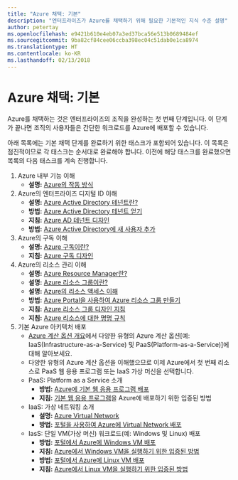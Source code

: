 ```yaml
---
title: "Azure 채택: 기본"
description: "엔터프라이즈가 Azure를 채택하기 위해 필요한 기본적인 지식 수준 설명"
author: petertay
ms.openlocfilehash: e9421b610e4eb07a3ed37bca56e513b0689484ef
ms.sourcegitcommit: 9ba82cf84cee06ccba398ec04c51dab0e1ca8974
ms.translationtype: HT
ms.contentlocale: ko-KR
ms.lasthandoff: 02/13/2018
---
```

# <a name="adopting-azure-foundational"></a>Azure 채택: 기본

Azure를 채택하는 것은 엔터프라이즈의 조직을 완성하는 첫 번째 단계입니다. 이 단계가 끝나면 조직의 사용자들은 간단한 워크로드를 Azure에 배포할 수 있습니다.

아래 목록에는 기본 채택 단계를 완료하기 위한 태스크가 포함되어 있습니다. 이 목록은 점진적이므로 각 태스크는 순서대로 완료해야 합니다. 이전에 해당 태스크를 완료했으면 목록의 다음 태스크를 계속 진행합니다. 

1. Azure 내부 기능 이해
    - **설명:** [Azure의 작동 방식](azure-explainer.md)
2. Azure의 엔터프라이즈 디지털 ID 이해
    - **설명:** [Azure Active Directory 테넌트란?](tenant-explainer.md)
    - **방법:** [Azure Active Directory 테넌트 얻기](/azure/active-directory/develop/active-directory-howto-tenant?toc=/azure/architecture/cloud-adoption-guide/toc.json)
    - **지침:** [Azure AD 테넌트 디자인](tenant.md)
    - **방법:** [Azure Active Directory에 새 사용자 추가](/azure/active-directory/add-users-azure-active-directory?toc=/azure/architecture/cloud-adoption-guide/toc.json)    
3. Azure의 구독 이해
    - **설명:** [Azure 구독이란?](subscription-explainer.md)
    - **지침:** [Azure 구독 디자인](subscription.md)
4. Azure의 리소스 관리 이해 
    - **설명:** [Azure Resource Manager란?](resource-manager-explainer.md)
    - **설명:** [Azure 리소스 그룹이란?](resource-group-explainer.md)
    - **설명:** [Azure의 리소스 액세스 이해](/azure/active-directory/active-directory-understanding-resource-access?toc=/azure/architecture/cloud-adoption-guide/toc.json)
    - **방법:** [Azure Portal을 사용하여 Azure 리소스 그룹 만들기](/azure/azure-resource-manager/resource-group-portal?toc=/azure/architecture/cloud-adoption-guide/toc.json)
    - **지침:** [Azure 리소스 그룹 디자인 지침](resource-group.md)
    - **지침:** [Azure 리소스에 대한 명명 규칙](/azure/architecture/best-practices/naming-conventions?toc=/azure/architecture/cloud-adoption-guide/toc.json)
5. 기본 Azure 아키텍처 배포
    - [Azure 계산 옵션 개요](/azure/architecture/guide/technology-choices/compute-overview?toc=/azure/architecture/cloud-adoption-guide/toc.json)에서 다양한 유형의 Azure 계산 옵션[예: IaaS(Infrastructure-as-a-Service) 및 PaaS(Platform-as-a-Service)]에 대해 알아보세요.
    - 다양한 유형의 Azure 계산 옵션을 이해했으므로 이제 Azure에서 첫 번째 리소스로 PaaS 웹 응용 프로그램 또는 IaaS 가상 머신을 선택합니다.
    - PaaS: Platform as a Service 소개
        - **방법:** [Azure에 기본 웹 응용 프로그램 배포](/azure/app-service/app-service-web-overview?toc=/azure/architecture/cloud-adoption-guide/toc.json)
        - **지침:** [기본 웹 응용 프로그램](/azure/architecture/reference-architectures/app-service-web-app/basic-web-app?toc=/azure/architecture/cloud-adoption-guide/toc.json)을 Azure에 배포하기 위한 입증된 방법
    - IaaS: 가상 네트워킹 소개
        - **설명:** [Azure Virtual Network](/azure/virtual-network/virtual-networks-overview?toc=/azure/architecture/cloud-adoption-guide/toc.json)
        - **방법:** [포털을 사용하여 Azure에 Virtual Network 배포](/azure/virtual-network/virtual-networks-create-vnet-arm-pportal?toc=/azure/architecture/cloud-adoption-guide/toc.json)
    - IasS: 단일 VM(가상 머신) 워크로드(예: Windows 및 Linux) 배포
        - **방법:** [포털에서 Azure에 Windows VM 배포](/azure/virtual-machines/windows/quick-create-portal?toc=/azure/architecture/cloud-adoption-guide/toc.json)
        - **지침:** [Azure에서 Windows VM을 실행하기 위한 입증된 방법](/azure/architecture/reference-architectures/virtual-machines-windows/single-vm?toc=/azure/architecture/cloud-adoption-guide/toc.json)
        - **방법:** [포털에서 Azure에 Linux VM 배포](/azure/virtual-machines/linux/quick-create-portal?toc=/azure/architecture/cloud-adoption-guide/toc.json)
        - **지침:** [Azure에서 Linux VM을 실행하기 위한 입증된 방법](/azure/architecture/reference-architectures/virtual-machines-linux/single-vm?toc=/azure/architecture/cloud-adoption-guide/toc.json)
